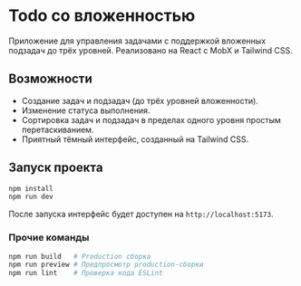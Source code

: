 # Todo со вложенностью

Приложение для управления задачами с поддержкой вложенных подзадач до трёх уровней. Реализовано на React с MobX и Tailwind CSS.

## Возможности

- Создание задач и подзадач (до трёх уровней вложенности).
- Изменение статуса выполнения.
- Сортировка задач и подзадач в пределах одного уровня простым перетаскиванием.
- Приятный тёмный интерфейс, созданный на Tailwind CSS.

## Запуск проекта

```bash
npm install
npm run dev
```

После запуска интерфейс будет доступен на `http://localhost:5173`.

### Прочие команды

```bash
npm run build   # Production сборка
npm run preview # Предпросмотр production-сборки
npm run lint    # Проверка кода ESLint
```

